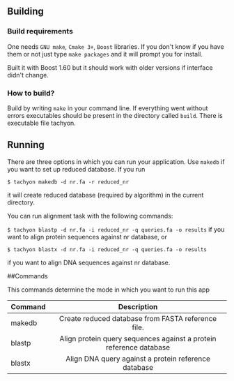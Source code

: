## Building

### Build requirements

One needs `GNU make`, `Cmake 3+`, `Boost` libraries. If you don't know if you have them or
not just type `make packages` and it will prompt you for install.

Built it with Boost 1.60 but it should work with older versions if interface
didn't change.

### How to build?

Build by writing `make` in your command line. If everything went without errors
executables should be present in the directory called `build`. There is executable file
tachyon.

## Running
There are three options in which you can run your application. Use `makedb` if you want to set up reduced database. If
you run

`$ tachyon makedb -d nr.fa -r reduced_nr`

it will create reduced database (required by algorithm) in the current directory.

You can run alignment task with the following commands:

`$ tachyon blastp -d nr.fa -i reduced_nr -q queries.fa -o results`
if you want to align protein sequences against nr database, or

`$ tachyon blastx -d nr.fa -i reduced_nr -q queries.fa -o results`

if you want to align DNA sequences against nr database.

##Commands

This commands determine the mode in which you want to run this app

| Command       | Description   |
| ------------- |:-------------:|
| makedb        | Create reduced database from FASTA reference file.                      |
| blastp        | Align protein query sequences against a protein reference database      |
| blastx        | Align DNA query against a protein reference database                    |
